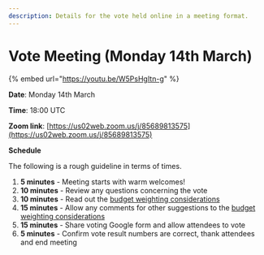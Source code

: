 ```yaml
---
description: Details for the vote held online in a meeting format.
---
```


# Vote Meeting (Monday 14th March)

{% embed url="https://youtu.be/W5PsHgItn-g" %}

**Date**: Monday 14th March

**Time**: 18:00 UTC

**Zoom link**: [https://us02web.zoom.us/j/85689813575](https://us02web.zoom.us/j/85689813575)



**Schedule**

The following is a rough guideline in terms of times.

1. **5 minutes** - Meeting starts with warm welcomes!
2. **10 minutes** - Review any questions concerning the vote
3. **10 minutes** - Read out the [budget weighting considerations](budget-weighting-considerations.md)
4. **15 minutes** - Allow any comments for other suggestions to the [budget weighting considerations](budget-weighting-considerations.md)
5. **15 minutes** - Share voting Google form and allow attendees to vote
6. **5 minutes** - Confirm vote result numbers are correct, thank attendees and end meeting
